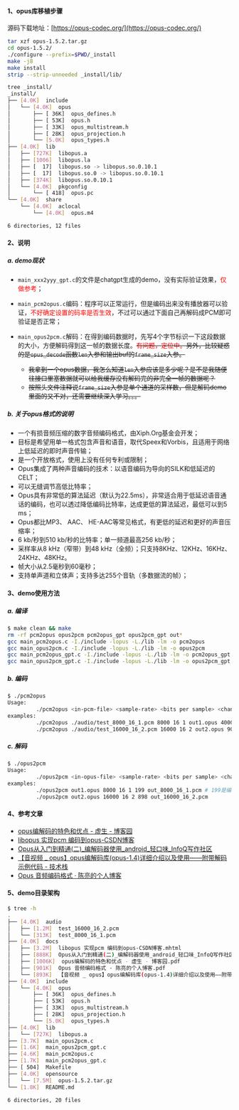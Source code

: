 #### 1、opus库移植步骤

源码下载地址：[https://opus-codec.org/](https://opus-codec.org/) 

```bash
tar xzf opus-1.5.2.tar.gz 
cd opus-1.5.2/
./configure --prefix=$PWD/_install
make -j8
make install
strip --strip-unneeded _install/lib/
```

```bash
tree _install/
_install/
├── [4.0K]  include
│   └── [4.0K]  opus
│       ├── [ 36K]  opus_defines.h
│       ├── [ 53K]  opus.h
│       ├── [ 33K]  opus_multistream.h
│       ├── [ 28K]  opus_projection.h
│       └── [5.0K]  opus_types.h
├── [4.0K]  lib
│   ├── [727K]  libopus.a
│   ├── [1006]  libopus.la
│   ├── [  17]  libopus.so -> libopus.so.0.10.1
│   ├── [  17]  libopus.so.0 -> libopus.so.0.10.1
│   ├── [374K]  libopus.so.0.10.1
│   └── [4.0K]  pkgconfig
│       └── [ 418]  opus.pc
└── [4.0K]  share
    └── [4.0K]  aclocal
        └── [4.0K]  opus.m4

6 directories, 12 files
```

#### 2、说明

##### a. demo现状

- `main_xxx2yyy_gpt.c`的文件是chatgpt生成的demo，没有实际验证效果，<font color=red>仅做参考</font>；

- `main_pcm2opus.c`编码：程序可以正常运行，但是编码出来没有播放器可以验证，<font color=red>不好确定设置的码率是否生效</font>，不过可以通过下面自己再解码成PCM即可验证是否正常；
- `main_opus2pcm.c`解码：在得到编码数据时，先写4个字节标识一下这段数据的大小，方便解码得到这一帧的数据长度。~~<font color=red>有问题，定位中。</font>另外，比较疑惑的是`opus_decode`函数`len`入参和输出buf的`frame_size`入参。~~ 
  - ~~我拿到一个opus数据，我怎么知道`len`入参应该是多少呢？是不是我随便往接口里塞数据就可以给我缓存没有解码完的非完全一帧的数据呢？~~ 
  - ~~按照头文件注释说`frame_size`入参是单个通道的采样数，但是解码demo里面的又不对，还需要继续深入学习。。。~~ 

##### b. 关于opus格式的说明

- 一个有损音频压缩的数字音频编码格式，由Xiph.Org基金会开发；
- 目标是希望用单一格式包含声音和语音，取代Speex和Vorbis，且适用于网络上低延迟的即时声音传输；
- 是一个开放格式，使用上没有任何专利或限制；
- Opus集成了两种声音编码的技术：以语音编码为导向的SILK和低延迟的CELT；
- 可以无缝调节高低比特率；
- Opus具有非常低的算法延迟（默认为22.5ms），非常适合用于低延迟语音通话的编码，也可以透过降低编码比特率，达成更低的算法延迟，最低可以到5 ms；
- Opus都比MP3、 AAC、 HE-AAC等常见格式，有更低的延迟和更好的声音压缩率；
- 6 kb/秒到510 kb/秒的比特率；单一频道最高256 kb/秒；
- 采样率从8 kHz（窄带）到48 kHz（全频）；只支持8KHz、12KHz、16KHz、24KHz、48KHz。
- 帧大小从2.5毫秒到60毫秒；
- 支持单声道和立体声；支持多达255个音轨（多数据流的帧）；

#### 3、demo使用方法

##### a. 编译

```bash
$ make clean && make
rm -rf pcm2opus opus2pcm pcm2opus_gpt opus2pcm_gpt out*
gcc main_pcm2opus.c -I./include -lopus -L./lib -lm -o pcm2opus
gcc main_opus2pcm.c -I./include -lopus -L./lib -lm -o opus2pcm
gcc main_pcm2opus_gpt.c -I./include -lopus -L./lib -lm -o pcm2opus_gpt
gcc main_opus2pcm_gpt.c -I./include -lopus -L./lib -lm -o opus2pcm_gpt
```

##### b. 编码

```bash
$ ./pcm2opus
Usage: 
         ./pcm2opus <in-pcm-file> <sample-rate> <bits per sample> <channels> <out-opus-file> <target bps>
examples: 
         ./pcm2opus ./audio/test_8000_16_1.pcm 8000 16 1 out1.opus 40000
         ./pcm2opus ./audio/test_16000_16_2.pcm 16000 16 2 out2.opus 90000
```

##### c. 解码

```bash
$ ./opus2pcm
Usage: 
         ./opus2pcm <in-opus-file> <sample-rate> <bits per sample> <channels> <per decode size> <out-pcm-file>
examples: 
         ./opus2pcm out1.opus 8000 16 1 199 out_8000_16_1.pcm # 199是编码时打印的opus数据大小
         ./opus2pcm out2.opus 16000 16 2 898 out_16000_16_2.pcm
```

#### 4、参考文章

- [opus编解码的特色和优点 - 虚生 - 博客园](https://www.cnblogs.com/dylancao/p/16168725.html) 
- [libopus 实现pcm 编码到opus-CSDN博客](https://blog.csdn.net/sinat_27720649/article/details/126530085) 
- [Opus从入门到精通(二)\_编解码器使用\_android\_轻口味\_InfoQ写作社区](https://xie.infoq.cn/article/d959ccfa217b89d6e7ed9ccde) 
- [【音视频 _ opus】opus编解码库(opus-1.4)详细介绍以及使用——附带解码示例代码 - 技术栈](https://jishuzhan.net/article/1722162296723083266) 
- [Opus 音频编码格式 · 陈亮的个人博客](https://chenliang.org/2020/03/15/opus-format/) 

#### 5、demo目录架构

```bash
$ tree -h
.
├── [4.0K]  audio
│   ├── [1.2M]  test_16000_16_2.pcm
│   └── [313K]  test_8000_16_1.pcm
├── [4.0K]  docs
│   ├── [3.2M]  libopus 实现pcm 编码到opus-CSDN博客.mhtml
│   ├── [888K]  Opus从入门到精通(二)_编解码器使用_android_轻口味_InfoQ写作社区.mhtml
│   ├── [1006K]  opus编解码的特色和优点 - 虚生 - 博客园.pdf
│   ├── [901K]  Opus 音频编码格式 · 陈亮的个人博客.pdf
│   └── [893K]  【音视频 _ opus】opus编解码库(opus-1.4)详细介绍以及使用——附带解码示例代码 - 技术栈.mhtml
├── [4.0K]  include
│   └── [4.0K]  opus
│       ├── [ 36K]  opus_defines.h
│       ├── [ 53K]  opus.h
│       ├── [ 33K]  opus_multistream.h
│       ├── [ 28K]  opus_projection.h
│       └── [5.0K]  opus_types.h
├── [4.0K]  lib
│   └── [727K]  libopus.a
├── [3.7K]  main_opus2pcm.c
├── [1.6K]  main_opus2pcm_gpt.c
├── [4.6K]  main_pcm2opus.c
├── [1.7K]  main_pcm2opus_gpt.c
├── [ 504]  Makefile
├── [4.0K]  opensource
│   └── [7.5M]  opus-1.5.2.tar.gz
└── [1.8K]  README.md

6 directories, 20 files
```
